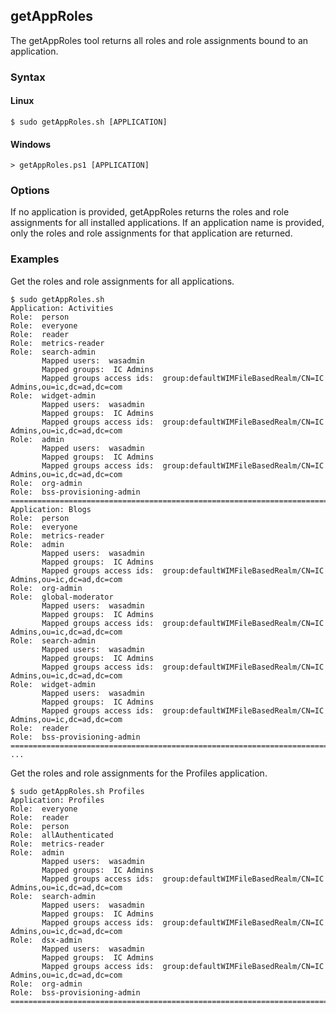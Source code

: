 ## getAppRoles

The getAppRoles tool returns all roles and role assignments bound to an application.

### Syntax

#### Linux

```Shell
$ sudo getAppRoles.sh [APPLICATION]
```

#### Windows

```Shell
> getAppRoles.ps1 [APPLICATION]
```

### Options

If no application is provided, getAppRoles returns the roles and role assignments for all installed applications. If an 
application name is provided, only the roles and role assignments for that application are returned.

### Examples

Get the roles and role assignments for all applications.

```Shell
$ sudo getAppRoles.sh
Application: Activities
Role:  person
Role:  everyone
Role:  reader
Role:  metrics-reader
Role:  search-admin
       Mapped users:  wasadmin
       Mapped groups:  IC Admins
       Mapped groups access ids:  group:defaultWIMFileBasedRealm/CN=IC Admins,ou=ic,dc=ad,dc=com
Role:  widget-admin
       Mapped users:  wasadmin
       Mapped groups:  IC Admins
       Mapped groups access ids:  group:defaultWIMFileBasedRealm/CN=IC Admins,ou=ic,dc=ad,dc=com
Role:  admin
       Mapped users:  wasadmin
       Mapped groups:  IC Admins
       Mapped groups access ids:  group:defaultWIMFileBasedRealm/CN=IC Admins,ou=ic,dc=ad,dc=com
Role:  org-admin
Role:  bss-provisioning-admin
================================================================================
Application: Blogs
Role:  person
Role:  everyone
Role:  metrics-reader
Role:  admin
       Mapped users:  wasadmin
       Mapped groups:  IC Admins
       Mapped groups access ids:  group:defaultWIMFileBasedRealm/CN=IC Admins,ou=ic,dc=ad,dc=com
Role:  org-admin
Role:  global-moderator
       Mapped users:  wasadmin
       Mapped groups:  IC Admins
       Mapped groups access ids:  group:defaultWIMFileBasedRealm/CN=IC Admins,ou=ic,dc=ad,dc=com
Role:  search-admin
       Mapped users:  wasadmin
       Mapped groups:  IC Admins
       Mapped groups access ids:  group:defaultWIMFileBasedRealm/CN=IC Admins,ou=ic,dc=ad,dc=com
Role:  widget-admin
       Mapped users:  wasadmin
       Mapped groups:  IC Admins
       Mapped groups access ids:  group:defaultWIMFileBasedRealm/CN=IC Admins,ou=ic,dc=ad,dc=com
Role:  reader
Role:  bss-provisioning-admin
================================================================================
...
```

Get the roles and role assignments for the Profiles application.

```Shell
$ sudo getAppRoles.sh Profiles
Application: Profiles
Role:  everyone
Role:  reader
Role:  person
Role:  allAuthenticated
Role:  metrics-reader
Role:  admin
       Mapped users:  wasadmin
       Mapped groups:  IC Admins
       Mapped groups access ids:  group:defaultWIMFileBasedRealm/CN=IC Admins,ou=ic,dc=ad,dc=com
Role:  search-admin
       Mapped users:  wasadmin
       Mapped groups:  IC Admins
       Mapped groups access ids:  group:defaultWIMFileBasedRealm/CN=IC Admins,ou=ic,dc=ad,dc=com
Role:  dsx-admin
       Mapped users:  wasadmin
       Mapped groups:  IC Admins
       Mapped groups access ids:  group:defaultWIMFileBasedRealm/CN=IC Admins,ou=ic,dc=ad,dc=com
Role:  org-admin
Role:  bss-provisioning-admin
================================================================================
```